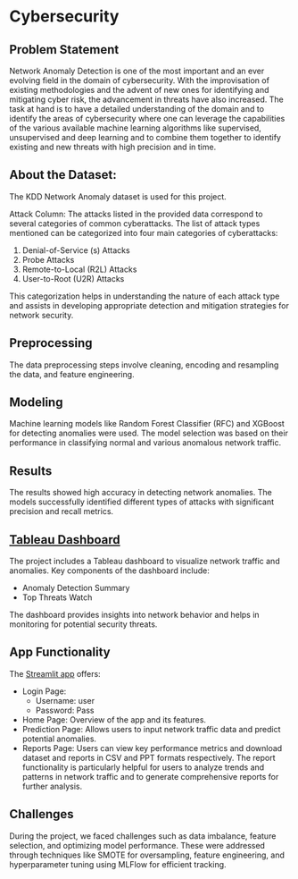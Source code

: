 # Cybersecurity

## Problem Statement

Network Anomaly Detection is one of the most important and an ever evolving field in the domain of cybersecurity. With the improvisation of existing methodologies and the advent of new ones for identifying and mitigating cyber risk, the advancement in threats have also increased. 
The task at hand is to have a detailed understanding of the domain and to identify the areas of cybersecurity where one can leverage the capabilities of the various available machine learning algorithms like supervised, unsupervised and deep learning and to combine them together to identify existing and new threats with high precision and in time.

## About the Dataset:

The KDD Network Anomaly dataset is used for this project. 

Attack Column:
The attacks listed in the provided data correspond to several categories of common cyberattacks. The list of attack types mentioned can be categorized into four main categories of cyberattacks:

1. Denial-of-Service (s) Attacks
2. Probe Attacks
3. Remote-to-Local (R2L) Attacks
4. User-to-Root (U2R) Attacks

This categorization helps in understanding the nature of each attack type and assists in developing appropriate detection and mitigation strategies for network security.
 
## Preprocessing

The data preprocessing steps involve cleaning, encoding and resampling the data, and feature engineering.

## Modeling

Machine learning models like Random Forest Classifier (RFC) and XGBoost for detecting anomalies were used. The model selection was based on their performance in classifying normal and various anomalous network traffic.

## Results

The results showed high accuracy in detecting network anomalies. The models successfully identified different types of attacks with significant precision and recall metrics.

## [Tableau Dashboard](https://public.tableau.com/views/NetworkAnomalyDetection_17468832938550/OverallAnalysis?:language=en-US&:sid=&:redirect=auth&:display_count=n&:origin=viz_share_link)

The project includes a Tableau dashboard to visualize network traffic and anomalies. Key components of the dashboard include:

- Anomaly Detection Summary
- Top Threats Watch
 
The dashboard provides insights into network behavior and helps in monitoring for potential security threats.

## App Functionality

The [Streamlit app](https://network-anomaly-detection-sg77zxvsfhhr7rjos85twm.streamlit.app/) offers:

- Login Page:
	- Username: user
	- Password: Pass
- Home Page: Overview of the app and its features.
- Prediction Page: Allows users to input network traffic data and predict potential anomalies.
- Reports Page: Users can view key performance metrics and download dataset and reports in CSV and PPT formats respectively.
The report functionality is particularly helpful for users to analyze trends and patterns in network traffic and to generate comprehensive reports for further analysis.

## Challenges

During the project, we faced challenges such as data imbalance, feature selection, and optimizing model performance. These were addressed through techniques like SMOTE for oversampling, feature engineering, and hyperparameter tuning using MLFlow for efficient tracking.
